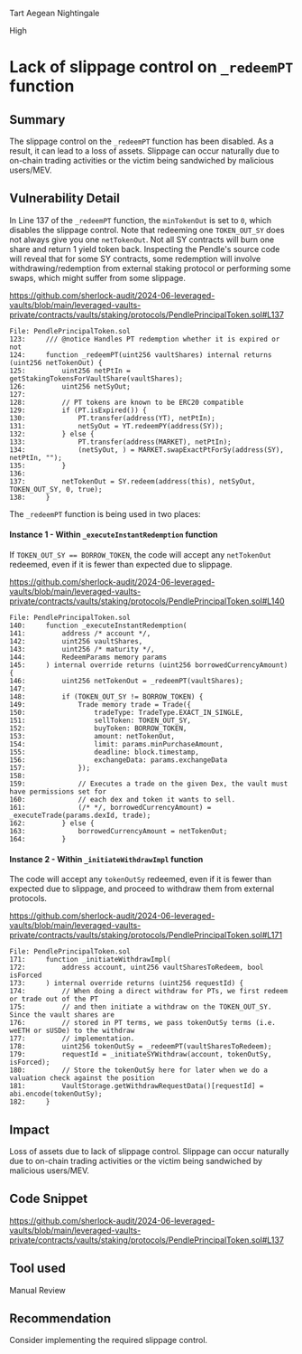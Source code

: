 Tart Aegean Nightingale

High

# Lack of slippage control on `_redeemPT` function

## Summary

The slippage control on the `_redeemPT` function has been disabled. As a result, it can lead to a loss of assets. Slippage can occur naturally due to on-chain trading activities or the victim being sandwiched by malicious users/MEV.

## Vulnerability Detail

In Line 137 of the `_redeemPT` function, the `minTokenOut` is set to `0`, which disables the slippage control. Note that redeeming one `TOKEN_OUT_SY` does not always give you one `netTokenOut`. Not all SY contracts will burn one share and return 1 yield token back. Inspecting the Pendle's source code will reveal that for some SY contracts, some redemption will involve withdrawing/redemption from external staking protocol or performing some swaps, which might suffer from some slippage.

https://github.com/sherlock-audit/2024-06-leveraged-vaults/blob/main/leveraged-vaults-private/contracts/vaults/staking/protocols/PendlePrincipalToken.sol#L137

```solidity
File: PendlePrincipalToken.sol
123:     /// @notice Handles PT redemption whether it is expired or not
124:     function _redeemPT(uint256 vaultShares) internal returns (uint256 netTokenOut) {
125:         uint256 netPtIn = getStakingTokensForVaultShare(vaultShares);
126:         uint256 netSyOut;
127: 
128:         // PT tokens are known to be ERC20 compatible
129:         if (PT.isExpired()) {
130:             PT.transfer(address(YT), netPtIn);
131:             netSyOut = YT.redeemPY(address(SY));
132:         } else {
133:             PT.transfer(address(MARKET), netPtIn);
134:             (netSyOut, ) = MARKET.swapExactPtForSy(address(SY), netPtIn, "");
135:         }
136: 
137:         netTokenOut = SY.redeem(address(this), netSyOut, TOKEN_OUT_SY, 0, true);
138:     }
```

The `_redeemPT` function is being used in two places:

#### Instance 1 - Within `_executeInstantRedemption` function

If `TOKEN_OUT_SY == BORROW_TOKEN`, the code will accept any `netTokenOut` redeemed, even if it is fewer than expected due to slippage.

https://github.com/sherlock-audit/2024-06-leveraged-vaults/blob/main/leveraged-vaults-private/contracts/vaults/staking/protocols/PendlePrincipalToken.sol#L140

```solidity
File: PendlePrincipalToken.sol
140:     function _executeInstantRedemption(
141:         address /* account */,
142:         uint256 vaultShares,
143:         uint256 /* maturity */,
144:         RedeemParams memory params
145:     ) internal override returns (uint256 borrowedCurrencyAmount) {
146:         uint256 netTokenOut = _redeemPT(vaultShares);
147: 
148:         if (TOKEN_OUT_SY != BORROW_TOKEN) {
149:             Trade memory trade = Trade({
150:                 tradeType: TradeType.EXACT_IN_SINGLE,
151:                 sellToken: TOKEN_OUT_SY,
152:                 buyToken: BORROW_TOKEN,
153:                 amount: netTokenOut,
154:                 limit: params.minPurchaseAmount,
155:                 deadline: block.timestamp,
156:                 exchangeData: params.exchangeData
157:             });
158: 
159:             // Executes a trade on the given Dex, the vault must have permissions set for
160:             // each dex and token it wants to sell.
161:             (/* */, borrowedCurrencyAmount) = _executeTrade(params.dexId, trade);
162:         } else {
163:             borrowedCurrencyAmount = netTokenOut;
164:         }
```

#### Instance 2 - Within `_initiateWithdrawImpl` function

The code will accept any `tokenOutSy` redeemed, even if it is fewer than expected due to slippage, and proceed to withdraw them from external protocols.

https://github.com/sherlock-audit/2024-06-leveraged-vaults/blob/main/leveraged-vaults-private/contracts/vaults/staking/protocols/PendlePrincipalToken.sol#L171

```solidity
File: PendlePrincipalToken.sol
171:     function _initiateWithdrawImpl(
172:         address account, uint256 vaultSharesToRedeem, bool isForced
173:     ) internal override returns (uint256 requestId) {
174:         // When doing a direct withdraw for PTs, we first redeem or trade out of the PT
175:         // and then initiate a withdraw on the TOKEN_OUT_SY. Since the vault shares are
176:         // stored in PT terms, we pass tokenOutSy terms (i.e. weETH or sUSDe) to the withdraw
177:         // implementation.
178:         uint256 tokenOutSy = _redeemPT(vaultSharesToRedeem);
179:         requestId = _initiateSYWithdraw(account, tokenOutSy, isForced);
180:         // Store the tokenOutSy here for later when we do a valuation check against the position
181:         VaultStorage.getWithdrawRequestData()[requestId] = abi.encode(tokenOutSy);
182:     }
```

## Impact

Loss of assets due to lack of slippage control. Slippage can occur naturally due to on-chain trading activities or the victim being sandwiched by malicious users/MEV.

## Code Snippet

https://github.com/sherlock-audit/2024-06-leveraged-vaults/blob/main/leveraged-vaults-private/contracts/vaults/staking/protocols/PendlePrincipalToken.sol#L137

## Tool used

Manual Review

## Recommendation

Consider implementing the required slippage control.